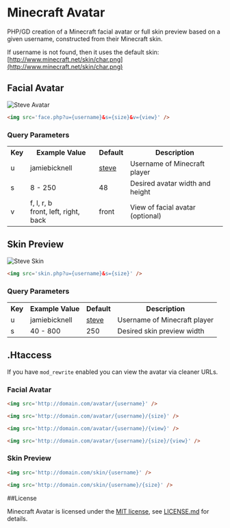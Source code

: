 # Minecraft Avatar

PHP/GD creation of a Minecraft facial avatar or full skin preview based on a given username, constructed from their Minecraft skin.

If username is not found, then it uses the default skin: [http://www.minecraft.net/skin/char.png](http://www.minecraft.net/skin/char.png)

## Facial Avatar

<img src='http://jamiebicknell.github.io/Minecraft-Avatar/1379352360571.png' alt='Steve Avatar' />

```html
<img src='face.php?u={username}&s={size}&v={view}' />
```

### Query Parameters

<table>
    <tr>
        <th>Key</th>
        <th>Example Value</th>
        <th>Default</th>
        <th>Description</th>
    </tr>
    <tr>
        <td>u</td>
        <td>jamiebicknell</td>
        <td><a href='http://www.minecraft.net/skin/char.png'>steve</a></td>
        <td>Username of Minecraft player</td>
    </tr>
    <tr>
        <td>s</td>
        <td>8 - 250</td>
        <td>48</td>
        <td>Desired avatar width and height</td>
    </tr>
    <tr>
        <td>v</td>
        <td>f, l, r, b<br />front, left, right, back</td>
        <td>front</td>
        <td>View of facial avatar (optional)</td>
    </tr>
</table>

## Skin Preview

<img src='http://jamiebicknell.github.io/Minecraft-Avatar/1379352360572.png' alt='Steve Skin' />

```html
<img src='skin.php?u={username}&s={size}' />
```

### Query Parameters

<table>
    <tr>
        <th>Key</th>
        <th>Example Value</th>
        <th>Default</th>
        <th>Description</th>
    </tr>
    <tr>
        <td>u</td>
        <td>jamiebicknell</td>
        <td><a href='http://www.minecraft.net/skin/char.png'>steve</a></td>
        <td>Username of Minecraft player</td>
    </tr>
    <tr>
        <td>s</td>
        <td>40 - 800</td>
        <td>250</td>
        <td>Desired skin preview width</td>
    </tr>
</table>

## .Htaccess

If you have `mod_rewrite` enabled you can view the avatar via cleaner URLs.

### Facial Avatar

```html
<img src='http://domain.com/avatar/{username}' />
```

```html
<img src='http://domain.com/avatar/{username}/{size}' />
```

```html
<img src='http://domain.com/avatar/{username}/{view}' />
```

```html
<img src='http://domain.com/avatar/{username}/{size}/{view}' />
```

### Skin Preview

```html
<img src='http://domain.com/skin/{username}' />
```

```html
<img src='http://domain.com/skin/{username}/{size}' />
```

##License

Minecraft Avatar is licensed under the [MIT license](http://opensource.org/licenses/MIT), see [LICENSE.md](https://github.com/jamiebicknell/Minecraft-Avatar/blob/master/LICENSE.md) for details.